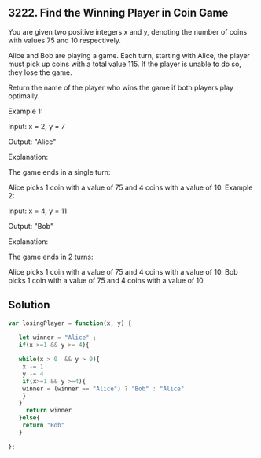 ## 3222. Find the Winning Player in Coin Game

You are given two positive integers x and y, denoting the number of coins with values 75 and 10 respectively.

Alice and Bob are playing a game. Each turn, starting with Alice, the player must pick up coins with a total value 115. If the player is unable to do so, they lose the game.

Return the name of the player who wins the game if both players play optimally.

 

Example 1:

Input: x = 2, y = 7

Output: "Alice"

Explanation:

The game ends in a single turn:

Alice picks 1 coin with a value of 75 and 4 coins with a value of 10.
Example 2:

Input: x = 4, y = 11

Output: "Bob"

Explanation:

The game ends in 2 turns:

Alice picks 1 coin with a value of 75 and 4 coins with a value of 10.
Bob picks 1 coin with a value of 75 and 4 coins with a value of 10.

## Solution

```jsx
var losingPlayer = function(x, y) {
   
   let winner = "Alice" ; 
   if(x >=1 && y >= 4){

   while(x > 0  && y > 0){
    x -= 1
    y -= 4
    if(x>=1 && y >=4){
    winner = (winner == "Alice") ? "Bob" : "Alice"
    }
   }
     return winner
   }else{
    return "Bob"
   }

};
```